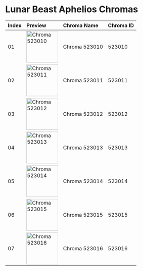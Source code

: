 # Lunar Beast Aphelios Chromas

| Index | Preview | Chroma Name | Chroma ID |
|:---|:---|:---|:---|
| 01 | <img src='https://raw.communitydragon.org/latest/plugins/rcp-be-lol-game-data/global/default/v1/champion-chroma-images/523/523010.png' alt='Chroma 523010' width='100'> | Chroma 523010 | 523010 |
| 02 | <img src='https://raw.communitydragon.org/latest/plugins/rcp-be-lol-game-data/global/default/v1/champion-chroma-images/523/523011.png' alt='Chroma 523011' width='100'> | Chroma 523011 | 523011 |
| 03 | <img src='https://raw.communitydragon.org/latest/plugins/rcp-be-lol-game-data/global/default/v1/champion-chroma-images/523/523012.png' alt='Chroma 523012' width='100'> | Chroma 523012 | 523012 |
| 04 | <img src='https://raw.communitydragon.org/latest/plugins/rcp-be-lol-game-data/global/default/v1/champion-chroma-images/523/523013.png' alt='Chroma 523013' width='100'> | Chroma 523013 | 523013 |
| 05 | <img src='https://raw.communitydragon.org/latest/plugins/rcp-be-lol-game-data/global/default/v1/champion-chroma-images/523/523014.png' alt='Chroma 523014' width='100'> | Chroma 523014 | 523014 |
| 06 | <img src='https://raw.communitydragon.org/latest/plugins/rcp-be-lol-game-data/global/default/v1/champion-chroma-images/523/523015.png' alt='Chroma 523015' width='100'> | Chroma 523015 | 523015 |
| 07 | <img src='https://raw.communitydragon.org/latest/plugins/rcp-be-lol-game-data/global/default/v1/champion-chroma-images/523/523016.png' alt='Chroma 523016' width='100'> | Chroma 523016 | 523016 |
